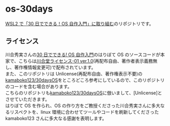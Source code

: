 # os-30days

[WSL2 で「30 日でできる！OS 自作入門」に取り組む](https://zenn.dev/sassan/scraps/28f5277ce2bda0)のリポジトリです。

## ライセンス

川合秀実さんの[30 日でできる! OS 自作入門](https://www.amazon.co.jp/dp/B00IR1HYI0)のはりぼて OS のソースコードが本家で、こちらは[川合堂ライセンス-01 ver.1.0](https://osdn.net/projects/hige/docs/license/ja/1/license.html)(再配布自由、著作者表示義務無し、著作権情報変更可)で配布されています。  
また、このリポジトリは Unlicense(再配布自由、著作権表示不要)の[kamaboko123/30daysOS](https://github.com/kamaboko123/30daysOS/tree/develop)をところどころ参考にしているので、このリポジトリのコードを含む場合があります。  
こちらのリポジトリも[kamaboko123/30daysOS](https://github.com/kamaboko123/30daysOS/tree/develop)に倣いまして、[Unlicense]とさせていただきます。  
はりぼて OS を作られ、OS の作り方をご教授くださった川合秀実さんに多大なるリスペクトを、linux 環境に合わせてツールやコードを刷新してくださった kamaboko123 さんに多大なる感謝を表明します。
